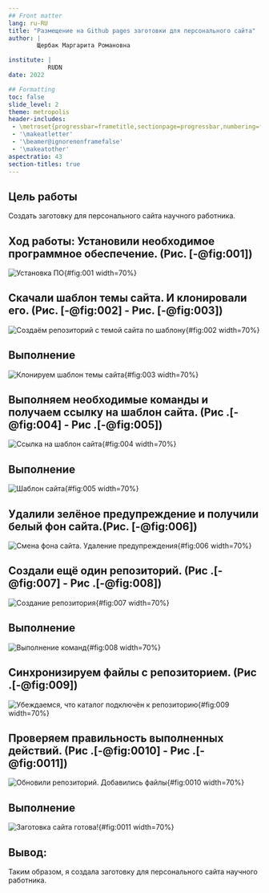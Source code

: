 ```yaml
---
## Front matter
lang: ru-RU
title: "Размещение на Github pages заготовки для персонального сайта"
author: |
        Щербак Маргарита Романовна

institute: |
           RUDN
date: 2022

## Formatting
toc: false
slide_level: 2
theme: metropolis
header-includes: 
 - \metroset{progressbar=frametitle,sectionpage=progressbar,numbering=fraction}
 - '\makeatletter'
 - '\beamer@ignorenonframefalse'
 - '\makeatother'
aspectratio: 43
section-titles: true
---
```


## **Цель работы**
Создать заготовку для персонального сайта научного работника.

## **Ход работы:** Установили необходимое программное обеспечение. (Рис. [-@fig:001])

![Установка ПО](image/%D0%A1%D0%BD%D0%B8%D0%BC%D0%BE%D0%BA%20%D1%8D%D0%BA%D1%80%D0%B0%D0%BD%D0%B0%20%D0%BE%D1%82%202022-04-29%2021-45-05.png){#fig:001 width=70%}

## Скачали шаблон темы сайта. И клонировали его. (Рис. [-@fig:002] - Рис. [-@fig:003])

![Создаём репозиторий с темой сайта по шаблону](image/%D0%A1%D0%BD%D0%B8%D0%BC%D0%BE%D0%BA%20%D1%8D%D0%BA%D1%80%D0%B0%D0%BD%D0%B0%202022-04-29%20214658.png){#fig:002 width=70%}   

## Выполнение

![Клонируем шаблон темы сайта](image/%D0%A1%D0%BD%D0%B8%D0%BC%D0%BE%D0%BA%20%D1%8D%D0%BA%D1%80%D0%B0%D0%BD%D0%B0%202022-04-29%20221434.png){#fig:003 width=70%}

## Выполняем необходимые команды и получаем ссылку на шаблон сайта. (Рис .[-@fig:004] - Рис .[-@fig:005])

![Ссылка на шаблон сайта](image/%D0%A1%D0%BD%D0%B8%D0%BC%D0%BE%D0%BA%20%D1%8D%D0%BA%D1%80%D0%B0%D0%BD%D0%B0%202022-04-29%20222605.png){#fig:004 width=70%}

## Выполнение

![Шаблон сайта](image/%D0%A1%D0%BD%D0%B8%D0%BC%D0%BE%D0%BA%20%D1%8D%D0%BA%D1%80%D0%B0%D0%BD%D0%B0%202022-04-29%20222443.png){#fig:005 width=70%}

## Удалили зелёное предупреждение и получили белый фон сайта.(Рис. [-@fig:006]) 

![Смена фона сайта. Удаление предупреждения](image/%D0%A1%D0%BD%D0%B8%D0%BC%D0%BE%D0%BA%20%D1%8D%D0%BA%D1%80%D0%B0%D0%BD%D0%B0%202022-04-29%20223757.png){#fig:006 width=70%}

## Cоздали ещё один репозиторий. (Рис .[-@fig:007] - Рис .[-@fig:008])

![Создание репозитория](image/%D0%A1%D0%BD%D0%B8%D0%BC%D0%BE%D0%BA%20%D1%8D%D0%BA%D1%80%D0%B0%D0%BD%D0%B0%202022-04-29%20224930.png){#fig:007 width=70%}

## Выполнение

![Выполнение команд](image/%D0%A1%D0%BD%D0%B8%D0%BC%D0%BE%D0%BA%20%D1%8D%D0%BA%D1%80%D0%B0%D0%BD%D0%B0%202022-04-29%20225222%20(%D0%BA%D0%BE%D0%BF%D0%B8%D1%8F).png){#fig:008 width=70%}

## Синхронизируем файлы с репозиторием. (Рис .[-@fig:009])

![Убеждаемся, что каталог подключён к репозиторию](image/%D0%A1%D0%BD%D0%B8%D0%BC%D0%BE%D0%BA%20%D1%8D%D0%BA%D1%80%D0%B0%D0%BD%D0%B0%202022-04-29%20230702.png){#fig:009 width=70%}

## Проверяем правильность выполненных действий. (Рис .[-@fig:0010] - Рис .[-@fig:0011])

![Обновили репозиторий. Добавились файлы](image/%D0%A1%D0%BD%D0%B8%D0%BC%D0%BE%D0%BA%20%D1%8D%D0%BA%D1%80%D0%B0%D0%BD%D0%B0%20%D0%BE%D1%82%202022-04-29%2023-10-49.png){#fig:0010 width=70%}

## Выполнение

![Заготовка сайта готова!](image/%D0%A1%D0%BD%D0%B8%D0%BC%D0%BE%D0%BA%20%D1%8D%D0%BA%D1%80%D0%B0%D0%BD%D0%B0%20%D0%BE%D1%82%202022-04-29%2023-11-33.png){#fig:0011 width=70%}

## **Вывод:** 

Таким образом, я создала заготовку для персонального сайта научного работника.